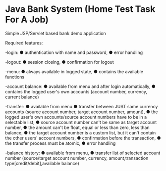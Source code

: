 # Java Bank System (Home Test Task For A Job)

Simple JSP/Servlet based bank demo application

Required features:

-login:
	● authentication with name and password,
	● error handling

-logout:
	● session closing,
	● confirmation for logout

-menu:
	● always available in logged state,
	● contains the available functions

-account balance:
	● available from menu and after login automatically,
	● contains the logged user's own accounts (account number, currency, current balance)

-transfer:
	● available from menu
	● transfer between JUST same currency accounts (source account number, target account number, amount),
	● the logged user's own accounts/source account numbers have to be in a selectable list,
	● source account number can't be same as target account number,
	● the amount can't be float, equal or less than zero, less than balance,
	● the target account number is a custom list, but it can't contain the other users' account numbers,
	● confirmation before the transaction,
	● the transfer process must be atomic,
	● error handling

-balance history:
	● available from menu,
	● transfer list of selected account number (source/target account number, currency, amount,transaction type[credit/debit],available balance)